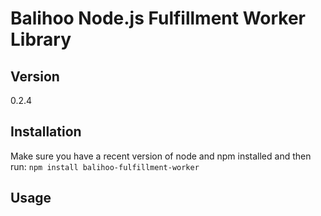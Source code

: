 Balihoo Node.js Fulfillment Worker Library
==========================================

## Version
0.2.4

## Installation
  Make sure you have a recent version of node and npm installed and
    then run:
    ```
    npm install balihoo-fulfillment-worker
    ```
## Usage





